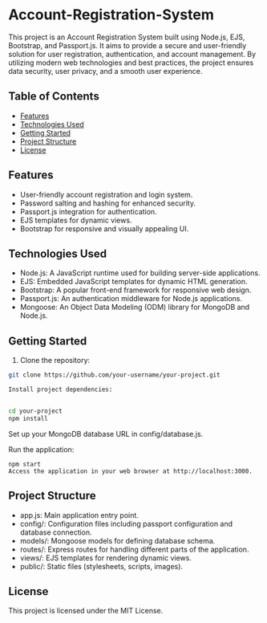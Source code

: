 # Account-Registration-System

This project is an Account Registration System built using Node.js, EJS, Bootstrap, and Passport.js. It aims to provide a secure and user-friendly solution for user registration, authentication, and account management. By utilizing modern web technologies and best practices, the project ensures data security, user privacy, and a smooth user experience.

## Table of Contents

- [Features](#features)
- [Technologies Used](#technologies-used)
- [Getting Started](#getting-started)
- [Project Structure](#project-structure)
- [License](#license)

## Features

- User-friendly account registration and login system.
- Password salting and hashing for enhanced security.
- Passport.js integration for authentication.
- EJS templates for dynamic views.
- Bootstrap for responsive and visually appealing UI.

## Technologies Used

- Node.js: A JavaScript runtime used for building server-side applications.
- EJS: Embedded JavaScript templates for dynamic HTML generation.
- Bootstrap: A popular front-end framework for responsive web design.
- Passport.js: An authentication middleware for Node.js applications.
- Mongoose: An Object Data Modeling (ODM) library for MongoDB and Node.js.

## Getting Started

1. Clone the repository:

```bash
git clone https://github.com/your-username/your-project.git

Install project dependencies:


```

```bash

cd your-project
npm install
```

Set up your MongoDB database URL in config/database.js.

Run the application:

```
npm start
Access the application in your web browser at http://localhost:3000.

```

## Project Structure

- app.js: Main application entry point.
- config/: Configuration files including passport configuration and database connection.
- models/: Mongoose models for defining database schema.
- routes/: Express routes for handling different parts of the application.
- views/: EJS templates for rendering dynamic views.
- public/: Static files (stylesheets, scripts, images).

## License

This project is licensed under the MIT License.
